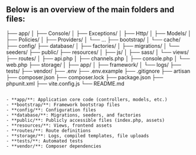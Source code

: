 ## Below is an overview of the main folders and files: ##

├── app/
│   ├── Console/
│   ├── Exceptions/
│   ├── Http/
│   ├── Models/
│   ├── Policies/
│   ├── Providers/
│   └── ...
├── bootstrap/
│   └── cache/
├── config/
├── database/
│   ├── factories/
│   ├── migrations/
│   └── seeders/
├── public/
├── resources/
│   ├── js/
│   ├── sass/
│   └── views/
├── routes/
│   ├── api.php
│   ├── channels.php
│   ├── console.php
│   └── web.php
├── storage/
│   ├── app/
│   ├── framework/
│   └── logs/
├── tests/
├── vendor/
├── .env
├── .env.example
├── .gitignore
├── artisan
├── composer.json
├── composer.lock
├── package.json
├── phpunit.xml
├── vite.config.js
└── README.md
```

- **app/**: Application core code (controllers, models, etc.)
- **bootstrap/**: Framework bootstrap files
- **config/**: Configuration files
- **database/**: Migrations, seeders, and factories
- **public/**: Publicly accessible files (index.php, assets)
- **resources/**: Views, frontend assets
- **routes/**: Route definitions
- **storage/**: Logs, compiled templates, file uploads
- **tests/**: Automated tests
- **vendor/**: Composer dependencies
